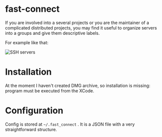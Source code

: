 fast-connect
============

If you are involved into a several projects or you are the maintainer
of a complicated distributed projects, you may find it useful to
organize servers into a groups and give them descriptive labels.

For example like that:

![SSH servers](http://img-fotki.yandex.ru/get/6607/57036399.1/0_74509_e20021e9_L.jpg)

# Installation

At the moment I haven't created DMG archive, so installation is missing:
program must be executed from the XCode.

# Configuration

Config is stored at `~/.fast_connect` . It is a JSON file with a very
straightforward structure.
